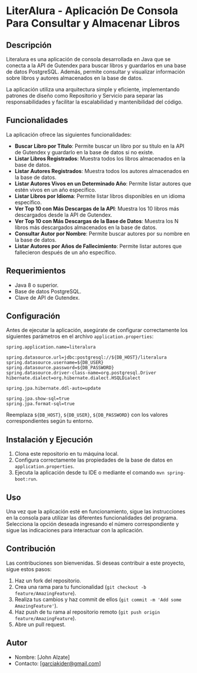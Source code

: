 # LiterAlura - Aplicación De Consola Para Consultar y Almacenar Libros

## Descripción

Literalura es una aplicación de consola desarrollada en Java que se conecta a la API de Gutendex para buscar libros y guardarlos en una base de datos PostgreSQL. Además, permite consultar y visualizar información sobre libros y autores almacenados en la base de datos.

La aplicación utiliza una arquitectura simple y eficiente, implementando patrones de diseño como Repositorio y Servicio para separar las responsabilidades y facilitar la escalabilidad y mantenibilidad del código.

## Funcionalidades

La aplicación ofrece las siguientes funcionalidades:

- **Buscar Libro por Título**: Permite buscar un libro por su título en la API de Gutendex y guardarlo en la base de datos si no existe.
- **Listar Libros Registrados**: Muestra todos los libros almacenados en la base de datos.
- **Listar Autores Registrados**: Muestra todos los autores almacenados en la base de datos.
- **Listar Autores Vivos en un Determinado Año**: Permite listar autores que estén vivos en un año específico.
- **Listar Libros por Idioma**: Permite listar libros disponibles en un idioma específico.
- **Ver Top 10 con Más Descargas de la API**: Muestra los 10 libros más descargados desde la API de Gutendex.
- **Ver Top 10 con Más Descargas de la Base de Datos**: Muestra los N libros más descargados almacenados en la base de datos.
- **Consultar Autor por Nombre**: Permite buscar autores por su nombre en la base de datos.
- **Listar Autores por Años de Fallecimiento**: Permite listar autores que fallecieron después de un año específico.

## Requerimientos

- Java 8 o superior.
- Base de datos PostgreSQL.
- Clave de API de Gutendex.

## Configuración

Antes de ejecutar la aplicación, asegúrate de configurar correctamente los siguientes parámetros en el archivo `application.properties`:

```
spring.application.name=literalura

spring.datasource.url=jdbc:postgresql://${DB_HOST}/literalura
spring.datasource.username=${DB_USER}
spring.datasource.password=${DB_PASSWORD}
spring.datasource.driver-class-name=org.postgresql.Driver
hibernate.dialect=org.hibernate.dialect.HSQLDialect

spring.jpa.hibernate.ddl-auto=update

spring.jpa.show-sql=true
spring.jpa.format-sql=true
```

Reemplaza `${DB_HOST}`, `${DB_USER}`, `${DB_PASSWORD}`  con los valores correspondientes según tu entorno.

## Instalación y Ejecución

1. Clona este repositorio en tu máquina local.
2. Configura correctamente las propiedades de la base de datos en `application.properties`.
3. Ejecuta la aplicación desde tu IDE o mediante el comando `mvn spring-boot:run`.

## Uso

Una vez que la aplicación esté en funcionamiento, sigue las instrucciones en la consola para utilizar las diferentes funcionalidades del programa. Selecciona la opción deseada ingresando el número correspondiente y sigue las indicaciones para interactuar con la aplicación.

## Contribución

Las contribuciones son bienvenidas. Si deseas contribuir a este proyecto, sigue estos pasos:

1. Haz un fork del repositorio.
2. Crea una rama para tu funcionalidad (`git checkout -b feature/AmazingFeature`).
3. Realiza tus cambios y haz commit de ellos (`git commit -m 'Add some AmazingFeature'`).
4. Haz push de tu rama al repositorio remoto (`git push origin feature/AmazingFeature`).
5. Abre un pull request.

## Autor

- Nombre: [John Alzate]
- Contacto: [garciakider@gmail.com]
